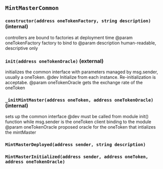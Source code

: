 ## `MintMasterCommon`






### `constructor(address oneTokenFactory, string description)` (internal)

controllers are bound to factories at deployment time
     @param oneTokenFactory factory to bind to
     @param description human-readable, descriptive only



### `init(address oneTokenOracle)` (external)

initializes the common interface with parameters managed by msg.sender, usually a oneToken.
     @dev Initialize from each instance. Re-initialization is acceptabe.
     @param oneTokenOracle gets the exchange rate of the oneToken



### `_initMintMaster(address oneToken, address oneTokenOracle)` (internal)

sets up the common interface
     @dev must be called from module init() function while msg.sender is the oneToken client binding to the module
     @param oneTokenOracle proposed oracle for the oneToken that intializes the mintMaster




### `MintMasterDeployed(address sender, string description)`





### `MintMasterInitialized(address sender, address oneToken, address oneTokenOracle)`






